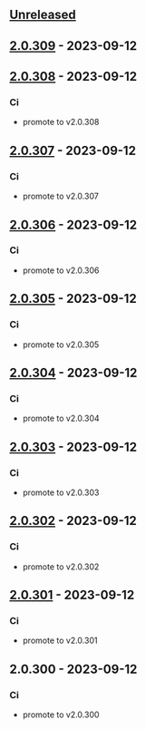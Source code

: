 <a name="unreleased"></a>
## [Unreleased]


<a name="2.0.309"></a>
## [2.0.309] - 2023-09-12

<a name="2.0.308"></a>
## [2.0.308] - 2023-09-12
### Ci
- promote to v2.0.308


<a name="2.0.307"></a>
## [2.0.307] - 2023-09-12
### Ci
- promote to v2.0.307


<a name="2.0.306"></a>
## [2.0.306] - 2023-09-12
### Ci
- promote to v2.0.306


<a name="2.0.305"></a>
## [2.0.305] - 2023-09-12
### Ci
- promote to v2.0.305


<a name="2.0.304"></a>
## [2.0.304] - 2023-09-12
### Ci
- promote to v2.0.304


<a name="2.0.303"></a>
## [2.0.303] - 2023-09-12
### Ci
- promote to v2.0.303


<a name="2.0.302"></a>
## [2.0.302] - 2023-09-12
### Ci
- promote to v2.0.302


<a name="2.0.301"></a>
## [2.0.301] - 2023-09-12
### Ci
- promote to v2.0.301


<a name="2.0.300"></a>
## 2.0.300 - 2023-09-12
### Ci
- promote to v2.0.300


[Unreleased]: https://gitlab.industrysoftware.automation.siemens.com/caas-ops/fleet/aws-usea1-qa-qa/compare/2.0.309...HEAD
[2.0.309]: https://gitlab.industrysoftware.automation.siemens.com/caas-ops/fleet/aws-usea1-qa-qa/compare/2.0.308...2.0.309
[2.0.308]: https://gitlab.industrysoftware.automation.siemens.com/caas-ops/fleet/aws-usea1-qa-qa/compare/2.0.307...2.0.308
[2.0.307]: https://gitlab.industrysoftware.automation.siemens.com/caas-ops/fleet/aws-usea1-qa-qa/compare/2.0.306...2.0.307
[2.0.306]: https://gitlab.industrysoftware.automation.siemens.com/caas-ops/fleet/aws-usea1-qa-qa/compare/2.0.305...2.0.306
[2.0.305]: https://gitlab.industrysoftware.automation.siemens.com/caas-ops/fleet/aws-usea1-qa-qa/compare/2.0.304...2.0.305
[2.0.304]: https://gitlab.industrysoftware.automation.siemens.com/caas-ops/fleet/aws-usea1-qa-qa/compare/2.0.303...2.0.304
[2.0.303]: https://gitlab.industrysoftware.automation.siemens.com/caas-ops/fleet/aws-usea1-qa-qa/compare/2.0.302...2.0.303
[2.0.302]: https://gitlab.industrysoftware.automation.siemens.com/caas-ops/fleet/aws-usea1-qa-qa/compare/2.0.301...2.0.302
[2.0.301]: https://gitlab.industrysoftware.automation.siemens.com/caas-ops/fleet/aws-usea1-qa-qa/compare/2.0.300...2.0.301
